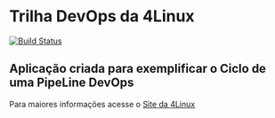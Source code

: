 # Trilha DevOps da 4Linux

<!-- Altere a Flag abaixo com sua URL do Travis -->
[![Build Status](https://travis-ci.org/gavarito/DevOpsLab-HelloWorld.svg?branch=master)](https://travis-ci.org/gavarito/DevOpsLab-HelloWorld)

## Aplicação criada para exemplificar o Ciclo de uma PipeLine DevOps


Para maiores informações acesse o [Site da 4Linux](https://www.4linux.com.br/cursos/devops)
